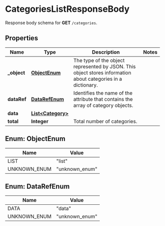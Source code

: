 

# CategoriesListResponseBody

Response body schema for **GET** `/categories`.

## Properties

| Name | Type | Description | Notes |
|------------ | ------------- | ------------- | -------------|
|**_object** | [**ObjectEnum**](#ObjectEnum) | The type of the object represented by JSON. This object stores information about categories in a dictionary. |  |
|**dataRef** | [**DataRefEnum**](#DataRefEnum) | Identifies the name of the attribute that contains the array of category objects. |  |
|**data** | [**List&lt;Category&gt;**](Category.md) |  |  |
|**total** | **Integer** | Total number of categories. |  |



## Enum: ObjectEnum

| Name | Value |
|---- | -----|
| LIST | &quot;list&quot; |
| UNKNOWN_ENUM | &quot;unknown_enum&quot; |



## Enum: DataRefEnum

| Name | Value |
|---- | -----|
| DATA | &quot;data&quot; |
| UNKNOWN_ENUM | &quot;unknown_enum&quot; |



